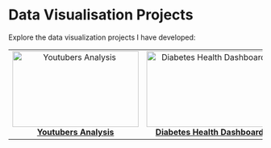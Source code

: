 # Data Visualisation Projects

Explore the data visualization projects I have developed:

<table>
  <tr>
    <td align="center">
      <a href="./Youtubers_Analysis/README.md">
        <img src="../../asset/youtubers_analysis.png" width="250" height="150" alt="Youtubers Analysis"/><br/>
        <b>Youtubers Analysis</b>
      </a>
    </td>
    <td align="center">
      <a href="./Diabetes_Health_Dashboard/README.md">
        <img src="../../asset/diabetes_dashboard.png" width="250" height="150" alt="Diabetes Health Dashboard"/><br/>
        <b>Diabetes Health Dashboard</b>
      </a>
    </td>
    <td align="center">
      <a href="./E_Commerce_Analysis/README.md">
        <img src="../../asset/ecommerce_analysis.png" width="250" height="150" alt="E-Commerce Analysis"/><br/>
        <b>E-Commerce Analysis</b>
      </a>
    </td>
  </tr>
</table>
